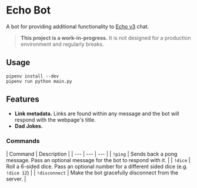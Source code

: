 # Echo Bot

A bot for providing additional functionality to [Echo v3](https://github.com/will-scargill/Echo-V3) chat.

> **This project is a work-in-progress.** It is not designed for a production environment and regularly breaks.

## Usage

```
pipenv install --dev
pipenv run python main.py
```

## Features

- **Link metadata.** Links are found within any message and the bot will respond with the webpage's title.
- **Dad Jokes.**

### Commands

| Command | Description |
| --- | --- | --- |
| `!ping` | Sends back a pong message. Pass an optional message for the bot to respond with it. |
| `!dice` | Roll a 6-sided dice. Pass an optional number for a different sided dice (e.g. `!dice 12`) |
| `!disconnect` | Make the bot gracefully disconnect from the server. |
